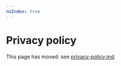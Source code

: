 ```yaml
---
noIndex: true
---
```


# Privacy policy

This page has moved: see [privacy-policy.md](../legal/privacy-policy.md "mention").
